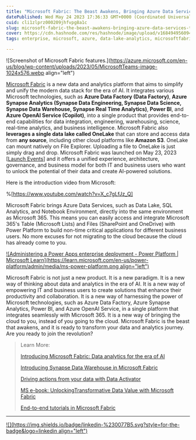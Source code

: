 ```yaml
---
title: "Microsoft Fabric: The Beast Awakens, Bringing Azure Data Services to Microsoft 365 Users"
datePublished: Wed May 24 2023 17:36:33 GMT+0000 (Coordinated Universal Time)
cuid: cli1zlprz000209jhfvpg8a1c
slug: microsoft-fabric-the-beast-awakens-bringing-azure-data-services-to-microsoft-365-users
cover: https://cdn.hashnode.com/res/hashnode/image/upload/v1684949560947/083c3eeb-1279-4472-b66c-9811ba4d3b07.png
tags: enterprise, microsoft, azure, data-lake-analytics, microsoftfabric

---
```


![Screenshot of Microsoft Fabric features.](https://azure.microsoft.com/en-us/blog/wp-content/uploads/2023/05/MicrosoftTeams-image-1024x576.webp align="left")

[Microsoft Fabric](https://microsoft.com/microsoft-fabric) is a new data and analytics platform that aims to simplify and unify the modern data stack for the era of AI. It integrates various Microsoft technologies, such as **Azure Data Factory (Data Factory)**, **Azure Synapse Analytics (Synapse Data Engineering, Synapse Data Science, Synapse Data Warehouse, Synapse Real Time Analytics)**, **Power BI**, and **Azure OpenAI Service (Copilot)**, into a single product that provides end-to-end capabilities for data integration, engineering, warehousing, science, real-time analytics, and business intelligence. Microsoft Fabric also **leverages a single data lake called OneLake** that can store and access data from **any source**, including other cloud platforms like **Amazon S3**. OneLake can mount natively on File Explorer. Uploading a file to OneLake is just simply drag and drop. Microsoft Fabric was launched on May 23, 2023 \[[Launch Events](https://www.youtube.com/watch?v=1o_QDFq6gzE)\] and it offers a unified experience, architecture, governance, and business model for both IT and business users who want to unlock the potential of their data and create AI-powered solutions.

Here is the introduction video from Microsoft:

%[https://www.youtube.com/watch?v=X_c7gLfJz_Q] 

Microsoft Fabric brings Azure Data Services, such as Data Lake, SQL Analytics, and Notebook Environment, directly into the same environment as Microsoft 365. This means you can easily access and integrate Microsoft 365's Table (Microsoft Lists) and Files (SharePoint and OneDrive) with Power Platform to build non-time critical applications for different business users. No more excuses for not migrating to the cloud because the cloud has already come to you.

[![Administering a Power Apps enterprise deployment - Power Platform |  Microsoft Learn](https://learn.microsoft.com/en-us/power-platform/admin/media/ms-power-platform.png align="left")](https://learn.microsoft.com/en-us/power-platform/admin/admin-powerapps-enterprise-deployment)

Microsoft Fabric is not just a new product. It is a new paradigm. It is a new way of thinking about data and analytics in the era of AI. It is a new way of empowering IT and business users to create solutions that enhance their productivity and collaboration. It is a new way of harnessing the power of Microsoft technologies, such as Azure Data Factory, Azure Synapse Analytics, Power BI, and Azure OpenAI Service, in a single platform that integrates seamlessly with Microsoft 365. It is a new way of bringing the cloud to you, instead of you going to the cloud. Microsoft Fabric is the beast that awakens, and it is ready to transform your data and analytics journey. Are you ready to join the revolution?

> Learn More:
> 
> [Introducing Microsoft Fabric: Data analytics for the era of AI](https://azure.microsoft.com/en-us/blog/introducing-microsoft-fabric-data-analytics-for-the-era-of-ai/)
> 
> [Introducing Synapse Data Warehouse in Microsoft Fabric](https://blog.fabric.microsoft.com/en-us/blog/introducing-synapse-data-warehouse-in-microsoft-fabric/)
> 
> [Driving actions from your data with Data Activator](https://blog.fabric.microsoft.com/en-us/blog/driving-actions-from-your-data-with-data-activator/)
> 
> [MS e-book: UnlockingTransformative Data Value with Microsoft Fabric](https://info.microsoft.com/ww-landing-unlocking-transformative-data-value-with-microsoft-fabric.html)
> 
> [End-to-end tutorials in Microsoft Fabric](https://learn.microsoft.com/en-us/fabric/get-started/end-to-end-tutorials)

---

[![](https://img.shields.io/badge/linkedin-%230077B5.svg?style=for-the-badge&logo=linkedin align="left")](https://www.linkedin.com/in/cenzwong/)